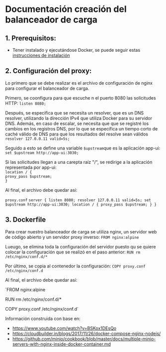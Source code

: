# Documentación creación del balanceador de carga

## 1. Prerequisitos:

- Tener instalado y ejecutándose Docker, se puede seguir estas [instrucciones de instalación](https://docs.docker.com/engine/installation/ubuntulinux/)

## 2. Configuración del proxy:

Lo primero que se debe realizar es el archivo de configuración de nginx para configurar el balanceador de carga.

Primero, se coonfigura para que escuche n el puerto 8080 las solicitudes HTTP: `listen 8080;` </br>

Después, se especifica que se necesita un resolver, que es un DNS resolver, utilizando la dirección IPv4 que utiliza Docker para su servidor DNS. Además, en caso de escalar, se necesita que que se registré los cambios en los registros DNS, por lo que se especifica un tiempo corto de caché válido de DNS para que los resultados del resolve sean válidos `resolver 127.0.0.11 valid=5s;` </br>

Seguido a esto se define una variable `$upstream`que es la aplicación app-ui: `set $upstream http://app-ui:3030;` </br>


Si las solicitudes llegan a una carepta raíz "/", se redirige a la aplicación representada por app-ui:</br>
`location / {`</br>
    `proxy_pass $upstream;`</br>
  `}` </br>

Al final, el archivo debe quedar así:

`proxy.conf`
`server {
  listen 8080;
  resolver 127.0.0.11 valid=5s;
  set $upstream http://app-ui:3030;
  location / {
    proxy_pass $upstream;
  }
}`

## 3. Dockerfile

Para crear nuestro balanceador de carga se utiliza nginx, un servidor web de código abierto y un servidor proxy inverso: `FROM nginx:alpine` </br>

Lueugo, se elimina toda la configuración del servidor puesto qu se quiere colocar la configuración que se realizó en el paso anterior: `RUN rm /etc/nginx/conf.d/*` </br>

Por último, se copia al contenedor la configuración: `COPY proxy.conf /etc/nginx/conf.d` </br>

Al final, el archivo debe quedar así:

`FROM nginx:alpine

RUN rm /etc/nginx/conf.d/*

COPY proxy.conf /etc/nginx/conf.d` </br>

Información construida con base en:
- https://www.youtube.com/watch?v=BSKox1DEsQo
- https://cloudbuilder.in/blogs/2017/11/26/docker-compose-nginx-nodejs/
- https://github.com/minio/cookbook/blob/master/docs/multiple-minio-servers-with-nginx-inside-docker-container.md